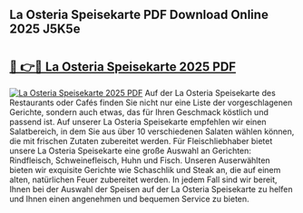 ## La Osteria Speisekarte PDF Download Online 2025 J5K5e

# <h2><a href="http://gc92b8.nevu.top/?p=La+Osteria+Speisekarte">🔗 👉🔴 La Osteria Speisekarte 2025 PDF</a></h2>

[![La Osteria Speisekarte 2025 PDF](https://i.imgur.com/dBaPXMq.png)](http://gc92b8.nevu.top/?p=La+Osteria+Speisekarte)
Auf der La Osteria Speisekarte des Restaurants oder Cafés finden Sie nicht nur eine Liste der vorgeschlagenen Gerichte, sondern auch etwas, das für Ihren Geschmack köstlich und passend ist. Auf unserer La Osteria Speisekarte empfehlen wir einen Salatbereich, in dem Sie aus über 10 verschiedenen Salaten wählen können, die mit frischen Zutaten zubereitet werden. Für Fleischliebhaber bietet unsere La Osteria Speisekarte eine große Auswahl an Gerichten: Rindfleisch, Schweinefleisch, Huhn und Fisch. Unseren Auserwählten bieten wir exquisite Gerichte wie Schaschlik und Steak an, die auf einem alten, natürlichen Feuer zubereitet werden. In jedem Fall sind wir bereit, Ihnen bei der Auswahl der Speisen auf der La Osteria Speisekarte zu helfen und Ihnen einen angenehmen und bequemen Service zu bieten.

